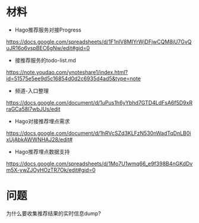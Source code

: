 # 材料

* Hago推荐服务对接Progress

https://docs.google.com/spreadsheets/d/1F1nlV8MIYrWjDFjwCQM8jU7GvQuJR16o6vspBEC6gNw/edit#gid=0

* 接推荐服务的todo-list.md

https://note.youdao.com/ynoteshare1/index.html?id=51575e5ee9d5c16854d0d2c6935d4ad5&type=note

* 频道-入口整理

https://docs.google.com/document/d/1uPus1h6yYbhd7GTD4LdFsA6f5D9xRraGCa58l7wbJUs/edit

* Hago对接推荐埋点需求

https://docs.google.com/document/d/1hRVcSZd3KLFzN530nWadTqDnLB0ixUjAbkAWWNHAJ28/edit#

* Hago推荐埋点数据支持

https://docs.google.com/spreadsheets/d/1Mo7U1wmq66_e9f398B4nGKdDvm5X-ywZJOyHOzTR7Ok/edit#gid=0

# 问题

为什么要收集推荐结果的实时信息dump?

